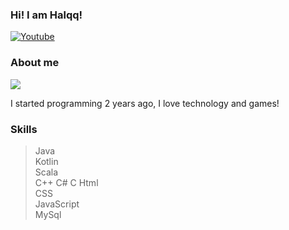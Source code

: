 ### Hi! I am Halqq! 

[![Youtube](https://img.shields.io/badge/YouTube-FF0000?style=for-the-badge&logo=youtube&logoColor=white)](https://www.youtube.com/channel/UCCuUwk8v1CY-Ky50govD2Xw)

### About me
![](https://komarev.com/ghpvc/?username=Halqq&color=green)

I started programming 2 years ago, I love technology and games!

### Skills

> Java  
> Kotlin  
> Scala  
> C++
> C#
> C
> Html  
> CSS  
> JavaScript  
> MySql  


